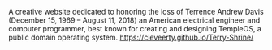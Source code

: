 A creative website dedicated to honoring the loss of Terrence Andrew Davis (December 15, 1969 – August 11, 2018) an American electrical engineer and computer programmer, 
best known for creating and designing TempleOS, a public domain operating system.
https://cleveerty.github.io/Terry-Shrine/
